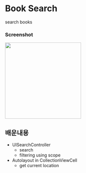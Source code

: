 # Book Search
search books

### Screenshot
<img src="BookSearch.gif" width= "250" />

## 배운내용
- UISearchController
  - search
  - filtering using scope
- Autolayout in CollectionViewCell
  - get current location
